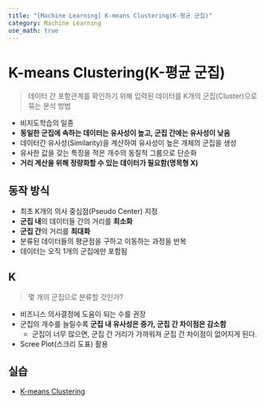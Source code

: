 ```yaml
---
title: "[Machine Learning] K-means Clustering(K-평균 군집)"
category: Machine Learning
use_math: true
---
```


# K-means Clustering(K-평균 군집)
> 데이터 간 포함관계를 확인하기 위해 입력된 데이터를 K개의 군집(Cluster)으로 묶는 분석 방법

- 비지도학습의 일종
- **동일한 군집에 속하는 데이터는 유사성이 높고, 군집 간에는 유사성이 낮음**
- 데이터간 유사성(Similarity)을 계산하여 유사성이 높은 개체의 군집을 생성
- 유사한 값을 갖는 특징을 적은 개수의 동질적 그룹으로 단순화
- **거리 계산을 위해 정량화할 수 있는 데이터가 필요함(명목형 X)**

## **동작 방식**
  - 최초 K개의 의사 중심점(Pseudo Center) 지정
  - **군집 내**의 데이터들 간의 거리를 **최소화**
  - **군집 간**의 거리를 **최대화**
  - 분류된 데이터들의 평균점을 구하고 이동하는 과정을 반복
  - 데이터는 오직 1개의 군집에만 포함됨

## K
> 몇 개의 군집으로 분류할 것인가?

- 비즈니스 의사결정에 도움이 되는 수를 권장
- 군집의 개수를 늘릴수록 **군집 내 유사성은 증가, 군집 간 차이점은 감소함**
  - 군집이 너무 많으면, 군집 간 거리가 가까워져 군집 간 차이점이 없어지게 된다.
- Scree Plot(스크리 도표) 활용

## 실습
- <a href="https://colab.research.google.com/drive/1H3_GzAE_etK7Qc1S-A1S8WzxwZkGR_A_?usp=sharing">K-means Clustering</a>
